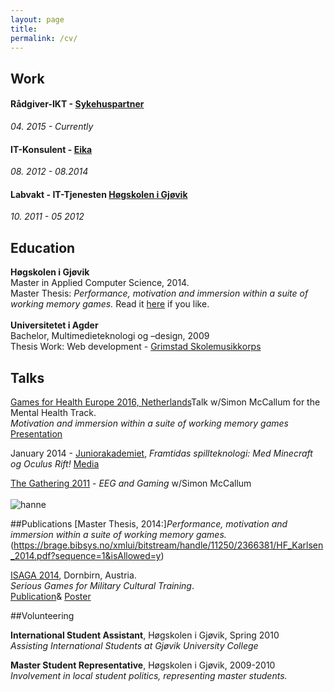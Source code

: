 ```yaml
---
layout: page
title:  
permalink: /cv/
---
```




## Work

#### Rådgiver-IKT - [Sykehuspartner](http://www.sykehuspartner.no)
_04. 2015 - Currently_

#### IT-Konsulent - [Eika](https://eika.no/)
_08. 2012 - 08.2014_
 
#### Labvakt - IT-Tjenesten [Høgskolen i Gjøvik](https://hig.no/)  
_10. 2011 - 05 2012_

## Education
__Høgskolen i Gjøvik__<br>
Master in Applied Computer Science, 2014.<br>
Master Thesis: _Performance, motivation and immersion within a suite of working memory games._ Read it [here](https://brage.bibsys.no/xmlui/bitstream/handle/11250/2366381/HF_Karlsen_2014.pdf?sequence=1&isAllowed=y) if you like.
<br>
<br>
__Universitetet i Agder__<br>
Bachelor, Multimedieteknologi og –design, 2009 <br>
Thesis Work: Web development - [Grimstad Skolemusikkorps](http://www.grimstadsmk.no/)

## Talks
[Games for Health Europe 2016, Netherlands]()Talk w/Simon McCallum for the Mental Health Track.<br>
_Motivation and immersion within a suite of working memory games_
[Presentation](https://docs.google.com/presentation/d/1FzpQMhRycbK9Uaav3Jw4PalqTf17ik-8m37E9jirDFw/edit#slide=id.g4599de877_3_6)

January 2014 - [Juniorakademiet](http://juniorakademiet.no), _Framtidas spillteknologi: Med Minecraft og Oculus Rift!_ [Media](http://www.oa.no/Syntax_error_for_kids-5-35-31274.html)

[The Gathering 2011](http://www.gathering.org/tg11/en/) - _EEG and Gaming_ w/Simon McCallum
<br>
<br>
![hanne](../images/hanneTG.jpg)

##Publications
[Master Thesis, 2014:]_Performance, motivation and immersion within a suite of working memory games._<br>
(https://brage.bibsys.no/xmlui/bitstream/handle/11250/2366381/HF_Karlsen_2014.pdf?sequence=1&isAllowed=y) <br>

[ISAGA 2014](http://www.isaga2014.com/), Dornbirn, Austria.<br>
_Serious Games for Military Cultural Training_.<br>
[Publication](http://www.academia.edu/download/35278958/book_45th_ISAGA_Conference.pdf#page=411)& [Poster](http://javifairground.github.io/doc/ResearchPosterA1_HanneFK.pdf) 


##Volunteering

__International Student Assistant__, Høgskolen i Gjøvik, Spring 2010<br>
_Assisting International Students at Gjøvik University College_

__Master Student Representative__, Høgskolen i Gjøvik, 2009-2010<br>
_Involvement in local student politics, representing master students._
